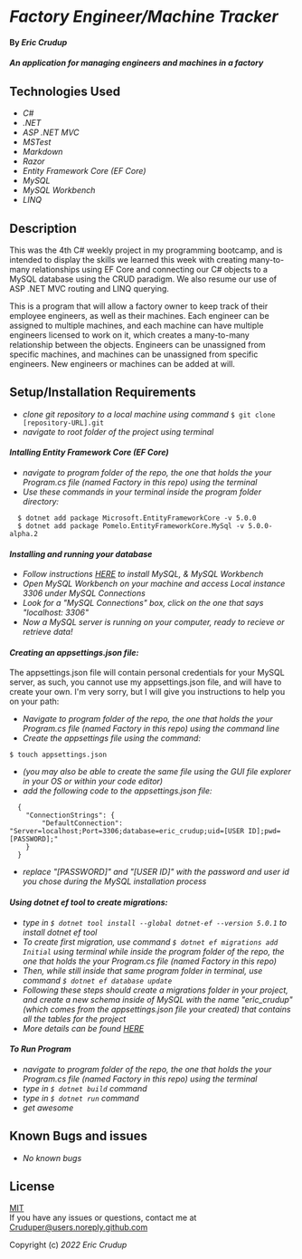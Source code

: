 # _Factory Engineer/Machine Tracker_

#### By _**Eric Crudup**_

#### _An application for managing engineers and machines in a factory_

## Technologies Used

* _C#_
* _.NET_
* _ASP .NET MVC_
* _MSTest_
* _Markdown_
* _Razor_
* _Entity Framework Core (EF Core)_
* _MySQL_   
* _MySQL Workbench_
* _LINQ_

## Description

This was the 4th C# weekly project in my programming bootcamp, and is intended to display the skills we learned this week with creating many-to-many relationships using EF Core and connecting our C# objects to a MySQL database using the CRUD paradigm. We also resume our use of ASP .NET MVC routing and LINQ querying.    

This is a program that will allow a factory owner to keep track of their employee engineers, as well as their machines. Each engineer can be assigned to multiple machines, and each machine can have multiple engineers licensed to work on it, which creates a many-to-many relationship between the objects. Engineers can be unassigned from specific machines, and machines can be unassigned from specific engineers. New engineers or machines can be added at will. 


## Setup/Installation Requirements

* _clone git repository to a local machine using command_ ```$ git clone [repository-URL].git```
* _navigate to root folder of the project using terminal_

#### _Intalling Entity Framework Core (EF Core)_
* _navigate to program folder of the repo, the one that holds the your Program.cs file (named Factory in this repo) using the terminal_
* _Use these commands in your terminal inside the program folder directory:_  
``` 
  $ dotnet add package Microsoft.EntityFrameworkCore -v 5.0.0   
  $ dotnet add package Pomelo.EntityFrameworkCore.MySql -v 5.0.0-alpha.2   
```

#### _Installing and running your database_
* _Follow instructions [HERE](https://www.learnhowtoprogram.com/c-and-net/getting-started-with-c/installing-and-configuring-mysql) to install MySQL, & MySQL Workbench_   
* _Open MySQL Workbench on your machine and access Local instance 3306 under MySQL Connections_
* _Look for a "MySQL Connections" box, click on the one that says "localhost: 3306"_
* _Now a MySQL server is running on your computer, ready to recieve or retrieve data!_

#### _Creating an appsettings.json file:_

  The appsettings.json file will contain personal credentials for your MySQL server, as such, you cannot use my appsettings.json file, and will have to create your own. I'm very sorry, but I will give you instructions to help you on your path:

* _Navigate to program folder of the repo, the one that holds the your Program.cs file (named Factory in this repo) using the command line_
* _Create the appsettings file using the command:_ 
```
$ touch appsettings.json 
```  
* _(you may also be able to create the same file using the GUI file explorer in your OS or within your code editor)_
* _add the following code to the appsettings.json file:_ 
```  
  {
    "ConnectionStrings": {
        "DefaultConnection": "Server=localhost;Port=3306;database=eric_crudup;uid=[USER ID];pwd=[PASSWORD];"
    }
  }
```
* _replace "[PASSWORD]" and "[USER ID]" with the password and user id you chose during the MySQL installation process_

#### _Using dotnet ef tool to create migrations:_

* _type in ```$ dotnet tool install --global dotnet-ef --version 5.0.1``` to install dotnet ef tool_   
* _To create first migration, use command ```$ dotnet ef migrations add Initial``` using terminal while inside the program folder of the repo, the one that holds the your Program.cs file (named Factory in this repo)_    
* _Then, while still inside that same program folder in terminal, use command ```$ dotnet ef database update```_    
* _Following these steps should create a migrations folder in your project, and create a new schema inside of MySQL with the name "eric_crudup" (which comes from the appsettings.json file your created) that contains all the tables for the project_      
* _More details can be found [HERE](https://www.learnhowtoprogram.com/c-and-net/many-to-many-relationships/code-first-development-and-migrations)_


#### _To Run Program_
* _navigate to program folder of the repo, the one that holds the your Program.cs file (named Factory in this repo) using the terminal_
* _type in ```$ dotnet build``` command_
* _type in ```$ dotnet run``` command_
* _get awesome_

## Known Bugs and issues

* _No known bugs_

## License

[MIT](https://opensource.org/licenses/MIT)    
If you have any issues or questions, contact me at Cruduper@users.noreply.github.com  

Copyright (c) _2022_  _Eric Crudup_